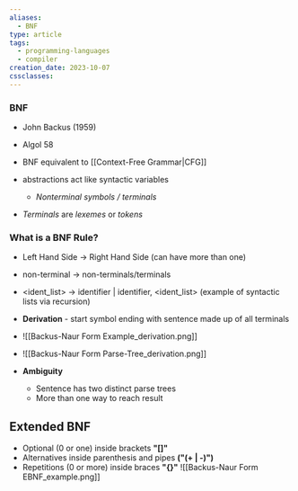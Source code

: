 ```yaml
---
aliases:
  - BNF
type: article
tags:
  - programming-languages
  - compiler
creation_date: 2023-10-07
cssclasses:
---
```

### BNF
- John Backus (1959)
- Algol 58
- BNF equivalent to [[Context-Free Grammar|CFG]]

- abstractions act like syntactic variables
	- *Nonterminal symbols / terminals*
- *Terminals* are *lexemes* or *tokens*
### What is a BNF Rule?
- Left Hand Side -> Right Hand Side (can have more than one)
- non-terminal -> non-terminals/terminals
- <ident_list> -> identifier | identifier, <ident_list> (example of syntactic lists via recursion)
- **Derivation** - start symbol ending with sentence made up of all terminals
- ![[Backus-Naur Form Example_derivation.png]]
- ![[Backus-Naur Form Parse-Tree_derivation.png]]

- **Ambiguity**
	- Sentence has two distinct parse trees
	- More than one way to reach result

## Extended BNF
- Optional (0 or one) inside brackets **"\[]"**
- Alternatives inside parenthesis and pipes **("(+ | -)")**
- Repetitions (0 or more) inside braces **"{}"**
![[Backus-Naur Form EBNF_example.png]]

